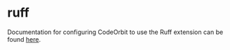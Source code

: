 ﻿# ruff

Documentation for configuring CodeOrbit to use the Ruff extension can be found [here](https://docs.astral.sh/ruff/editors/setup/#CodeOrbit).
